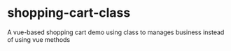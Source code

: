# shopping-cart-class

A vue-based shopping cart demo using class to manages business instead of using vue methods

